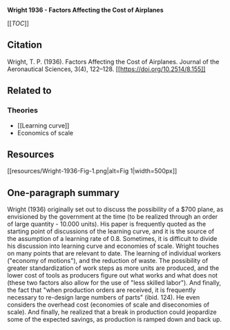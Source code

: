 **Wright 1936 - Factors Affecting the Cost of Airplanes**

[[_TOC_]]

## Citation
Wright, T. P. (1936). Factors Affecting the Cost of Airplanes. Journal of the Aeronautical Sciences, 3(4), 122–128. [[https://doi.org/10.2514/8.155]]

## Related to

### Theories
* [[Learning curve]]
* Economics of scale

## Resources
[[resources/Wright-1936-Fig-1.png|alt=Fig 1|width=500px]]

## One-paragraph summary
Wright (1936) originally set out to discuss the possibility of a $700 plane, as envisioned by the government at the time (to be realized through an order of large quantity - 10.000 units). His paper is frequently quoted as the starting point of discussions of the learning curve, and it is the source of the assumption of a learning rate of 0.8. Sometimes, it is difficult to divide his discussion into learning curve and economies of scale. Wright touches on many points that are relevant to date. The learning of individual workers ("economy of motions"), and the reduction of waste. The possibility of greater standardization of work steps as more units are produced, and the lower cost of tools as producers figure out what works and what does not (these two factors also allow for the use of "less skilled labor"). And finally, the fact that "when production orders are received, it is frequently necessary to re-design large numbers of parts" (ibid. 124). He even considers the overhead cost (economies of scale and diseconomies of scale). And finally, he realized that a break in production could jeopardize some of the expected savings, as production is ramped down and back up.